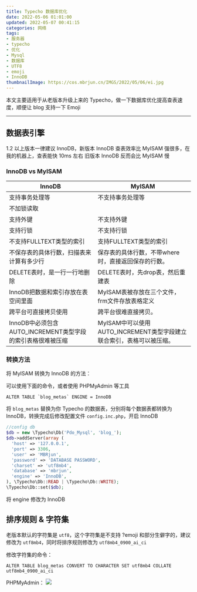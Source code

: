```yaml
---
title: Typecho 数据库优化
date: 2022-05-06 01:01:00
updated: 2022-05-07 00:41:15
categories: 网络
tags:
- 服务器
- typecho
- 优化
- Mysql
- 数据库
- UTF8
- emoji
- InnoDB
thumbnailImage: https://cos.mbrjun.cn/IMGS/2022/05/06/ei.jpg
---
```

本文主要适用于从老版本升级上来的 Typecho，做一下数据库优化提高查表速度，顺便让 blog 支持一下 Emoji
<!-- more -->

---

## 数据表引擎

1.2 以上版本一律建议 InnoDB，新版本 InnoDB 查表效率比 MyISAM 强很多，在我的机器上，查表能快 10ms 左右
旧版本 InnoDB 反而会比 MyISAM 慢

### InnoDB vs MyISAM

| InnoDB                                                     | MyISAM                                                               |
| ------------------------------------------------------------ | ---------------------------------------------------------------------- |
| 支持事务处理等                                             | 不支持事务处理等                                                   |
| 不加锁读取                                                 |                                                                     |
| 支持外键                                                   | 不支持外键                                                           |
| 支持行锁                                                   | 不支持行锁                                                           |
| 不支持FULLTEXT类型的索引                                   | 支持FULLTEXT类型的索引                                               |
| 不保存表的具体行数，扫描表来计算有多少行                   | 保存表的具体行数，不带where时，直接返回保存的行数。                  |
| DELETE表时，是一行一行地删除                               | DELETE表时，先drop表，然后重建表                                     |
| InnoDB把数据和索引存放在表空间里面                         | MyISAM表被存放在三个文件，frm文件存放表格定义                        |
| 跨平台可直接拷贝使用                                       | 跨平台很难直接拷贝。                                                 |
| InnoDB中必须包含AUTO_INCREMENT类型字段的索引表格很难被压缩 | MyISAM中可以使用AUTO_INCREMENT类型字段建立联合索引，表格可以被压缩。 |

### 转换方法

将 MyISAM 转换为 InnoDB 的方法：

可以使用下面的命令，或者使用 PHPMyAdmin 等工具

```mysql
ALTER TABLE `blog_metas` ENGINE = InnoDB
```

将 ``blog_metas`` 替换为你 Typecho 的数据表，分别将每个数据表都转换为 InnoDB，转换完成后修改配置文件 ``config.inc.php``，开启 InnoDB

```php
//config db
$db = new \Typecho\Db('Pdo_Mysql', 'blog_');
$db->addServer(array (
  'host' => '127.0.0.1',
  'port' => 3306,
  'user' => 'MBRjun',
  'password' => 'DATABASE PASSWORD',
  'charset' => 'utf8mb4',
  'database' => 'mbrjun',
  'engine' => 'InnoDB',
), \Typecho\Db::READ | \Typecho\Db::WRITE);
\Typecho\Db::set($db);
```

将 engine 修改为 InnoDB

## 排序规则 & 字符集

老版本默认的字符集是 ``utf8``，这个字符集是不支持 ?emoji 和部分生僻字的，建议修改为 ``utf8mb4``，同时将排序规则修改为 ``utf8mb4_0900_ai_ci``

修改字符集的命令：

```mysql
ALTER TABLE blog_metas CONVERT TO CHARACTER SET utf8mb4 COLLATE utf8mb4_0900_ai_ci
```

PHPMyAdmin：
![](https://cos.mbrjun.cn/IMGS/2022/05/06/ei.jpg)
